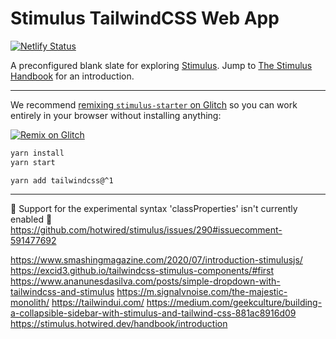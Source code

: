 # Stimulus TailwindCSS Web App

[![Netlify Status](https://api.netlify.com/api/v1/badges/7190ec94-5a0c-4f47-a833-1d8c5ebb0ad8/deploy-status)](https://app.netlify.com/sites/stimulus-tailwind/deploys)

A preconfigured blank slate for exploring [Stimulus](https://github.com/hotwired/stimulus). Jump to [The Stimulus Handbook](https://stimulus.hotwired.dev/handbook/introduction) for an introduction.

---

We recommend [remixing `stimulus-starter` on Glitch](https://glitch.com/edit/#!/import/git?url=https://github.com/hotwired/stimulus-starter.git) so you can work entirely in your browser without installing anything:

[![Remix on Glitch](https://cdn.glitch.com/2703baf2-b643-4da7-ab91-7ee2a2d00b5b%2Fremix-button.svg)](https://glitch.com/edit/#!/import/git?url=https://github.com/hotwired/stimulus-starter.git)


```sh
yarn install
yarn start
```

``
yarn add tailwindcss@^1
``

---

🐛 Support for the experimental syntax 'classProperties' isn't currently enabled
🔧 https://github.com/hotwired/stimulus/issues/290#issuecomment-591477692


https://www.smashingmagazine.com/2020/07/introduction-stimulusjs/
https://excid3.github.io/tailwindcss-stimulus-components/#first
https://www.ananunesdasilva.com/posts/simple-dropdown-with-tailwindcss-and-stimulus
https://m.signalvnoise.com/the-majestic-monolith/
https://tailwindui.com/
https://medium.com/geekculture/building-a-collapsible-sidebar-with-stimulus-and-tailwind-css-881ac8916d09
https://stimulus.hotwired.dev/handbook/introduction
